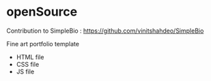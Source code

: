 # openSource

Contribution to SimpleBio : https://github.com/vinitshahdeo/SimpleBio

Fine art portfolio template
  - HTML file
  - CSS file 
  - JS file
